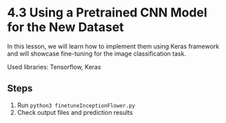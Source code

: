 # 4.3 Using a Pretrained CNN Model for the New Dataset

In this lesson, we will learn how to implement them using Keras framework and will showcase fine-tuning for the image classification task.

Used libraries: Tensorflow, Keras

## Steps

1. Run `python3 finetuneInceptionFlower.py`
2. Check output files and prediction results